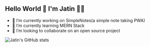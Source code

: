 ## Hello World 👋 I'm Jatin :man_technologist:


- 🔭 I’m currently working on SimpleNotes(a simple note taking PWA)
- 🌱 I’m currently learning MERN Stack
- 👯 I’m looking to collaborate on an open source project

![Jatin's GitHub stats](https://github-readme-stats.vercel.app/api?username=jatinvats636&theme=dark&show_icons=true)
<!--
- 🤔 I’m looking for help with 
- 💬 Ask me about ...
- 📫 How to reach me: ...
- 😄 Pronouns: ...
- ⚡ Fun fact: ...
-->
